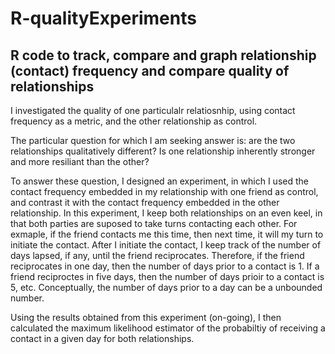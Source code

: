 # R-qualityExperiments
## R code to track, compare and graph relationship (contact) frequency and compare quality of relationships

I investigated the quality of one particulalr relatiosnhip, using contact frequency as a metric, and the other relationship as control.

The particular question for which I am seeking answer is: are the two relationships qualitatively different? Is one relationship inherently stronger and more resiliant than the other?

To answer these question, I designed an experiment, in which I used the contact frequency embedded in my relationship with one friend as control, and contrast it with the contact frequency embedded in the other relationship. In this experiment, I keep both relationships on an even keel, in that both parties are suposed to take turns contacting each other. For exmaple, if the friend contacts me this time, then next time, it will my turn to initiate the contact. After I initiate the contact, I keep track of the number of days lapsed, if any, until the friend reciprocates. Therefore, if the friend reciprocates in one day, then the number of days prior to a contact is 1. If a friend reciproctes in five days, then the number of days prioir to a contact is 5, etc. Conceptually, the number of days prior to a day can be a unbounded number. 

Using the results obtained from this experiment (on-going), I then calculated the maximum likelihood estimator of the probabiltiy of receiving a contact in a given day for both relationships. 


